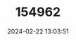 ---
title: "154962"
category: "Coelorinchus mycterismus"
draft: false
date: 2024-02-22 13:03:51
languages:
  English: ["Upturned Snout Rattail"]
---